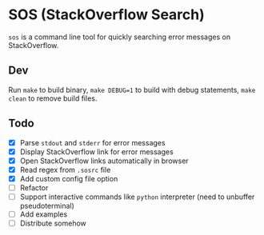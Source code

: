 # SOS (StackOverflow Search)
`sos` is a command line tool for quickly searching error messages on StackOverflow.

## Dev
Run `make` to build binary, `make DEBUG=1` to build with debug statements, `make clean` to remove build files.

## Todo
- [x] Parse `stdout` and `stderr` for error messages
- [x] Display StackOverflow link for error messages
- [x] Open StackOverflow links automatically in browser
- [x] Read regex from `.sosrc` file
- [x] Add custom config file option
- [ ] Refactor
- [ ] Support interactive commands like `python` interpreter (need to unbuffer pseudoterminal)
- [ ] Add examples
- [ ] Distribute somehow
